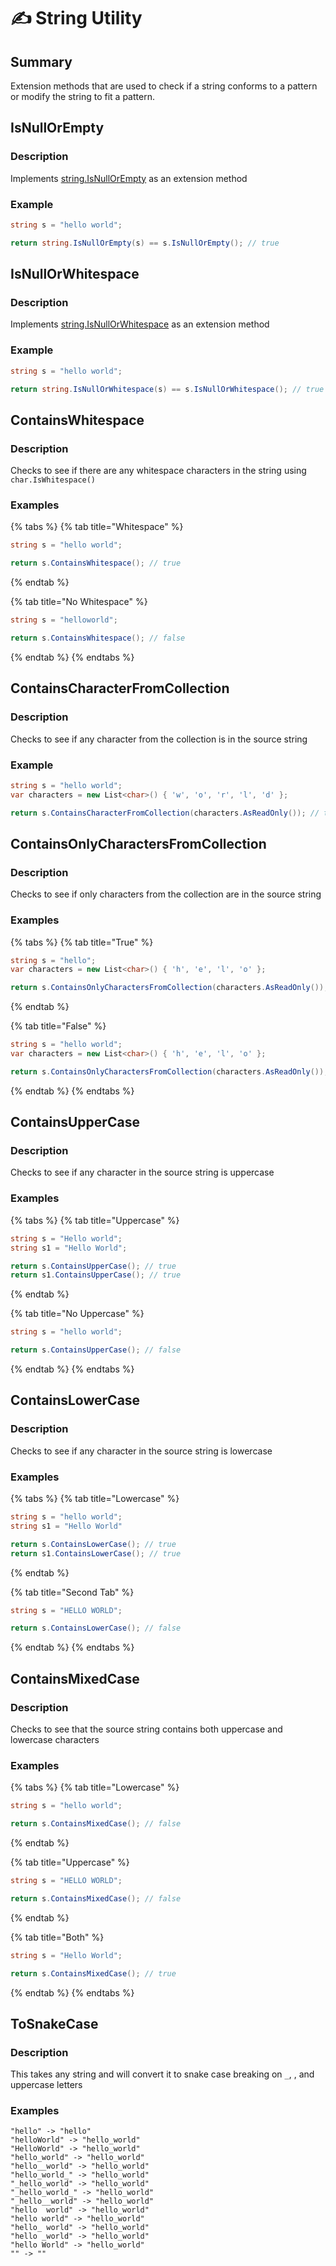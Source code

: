 # ✍ String Utility

## Summary

Extension methods that are used to check if a string conforms to a pattern or modify the string to fit a pattern.

## IsNullOrEmpty

### Description

Implements [string.IsNullOrEmpty](https://learn.microsoft.com/en-us/dotnet/api/system.string.isnullorempty?view=net-7.0) as an extension method

### Example

```csharp
string s = "hello world";

return string.IsNullOrEmpty(s) == s.IsNullOrEmpty(); // true
```

## IsNullOrWhitespace

### Description

Implements [string.IsNullOrWhitespace](https://learn.microsoft.com/en-us/dotnet/api/system.string.isnullorwhitespace?view=net-7.0) as an extension method

### Example

```csharp
string s = "hello world";

return string.IsNullOrWhitespace(s) == s.IsNullOrWhitespace(); // true
```

## ContainsWhitespace

### Description

Checks to see if there are any whitespace characters in the string using `char.IsWhitespace()`

### Examples

{% tabs %}
{% tab title="Whitespace" %}
```csharp
string s = "hello world";

return s.ContainsWhitespace(); // true
```
{% endtab %}

{% tab title="No Whitespace" %}
```csharp
string s = "helloworld";

return s.ContainsWhitespace(); // false
```
{% endtab %}
{% endtabs %}

## ContainsCharacterFromCollection

### Description

Checks to see if any character from the collection is in the source string

### Example

```csharp
string s = "hello world";
var characters = new List<char>() { 'w', 'o', 'r', 'l', 'd' };

return s.ContainsCharacterFromCollection(characters.AsReadOnly()); // true
```

## ContainsOnlyCharactersFromCollection

### Description

Checks to see if only characters from the collection are in the source string

### Examples

{% tabs %}
{% tab title="True" %}
```csharp
string s = "hello";
var characters = new List<char>() { 'h', 'e', 'l', 'o' };

return s.ContainsOnlyCharactersFromCollection(characters.AsReadOnly()); // true
```
{% endtab %}

{% tab title="False" %}
```csharp
string s = "hello world";
var characters = new List<char>() { 'h', 'e', 'l', 'o' };

return s.ContainsOnlyCharactersFromCollection(characters.AsReadOnly()); // false
```
{% endtab %}
{% endtabs %}

## ContainsUpperCase

### Description

Checks to see if any character in the source string is uppercase

### Examples

{% tabs %}
{% tab title="Uppercase" %}
```csharp
string s = "Hello world";
string s1 = "Hello World";

return s.ContainsUpperCase(); // true
return s1.ContainsUpperCase(); // true
```
{% endtab %}

{% tab title="No Uppercase" %}
```csharp
string s = "hello world";

return s.ContainsUpperCase(); // false
```
{% endtab %}
{% endtabs %}

## ContainsLowerCase

### Description

Checks to see if any character in the source string is lowercase

### Examples

{% tabs %}
{% tab title="Lowercase" %}
```csharp
string s = "hello world";
string s1 = "Hello World"

return s.ContainsLowerCase(); // true
return s1.ContainsLowerCase(); // true
```
{% endtab %}

{% tab title="Second Tab" %}
```csharp
string s = "HELLO WORLD";

return s.ContainsLowerCase(); // false
```
{% endtab %}
{% endtabs %}

## ContainsMixedCase

### Description

Checks to see that the source string contains both uppercase and lowercase characters

### Examples

{% tabs %}
{% tab title="Lowercase" %}
```csharp
string s = "hello world";

return s.ContainsMixedCase(); // false
```
{% endtab %}

{% tab title="Uppercase" %}
```csharp
string s = "HELLO WORLD";

return s.ContainsMixedCase(); // false
```
{% endtab %}

{% tab title="Both" %}
```csharp
string s = "Hello World";

return s.ContainsMixedCase(); // true
```
{% endtab %}
{% endtabs %}

## ToSnakeCase

### Description

This takes any string and will convert it to snake case breaking on `_`,  , and uppercase letters

### Examples

```
"hello" -> "hello"
"helloWorld" -> "hello_world"
"HelloWorld" -> "hello_world"
"hello_world" -> "hello_world"
"hello__world" -> "hello_world"
"hello_world_" -> "hello_world"
"_hello_world" -> "hello_world"
"_hello_world_" -> "hello_world"
"_hello__world" -> "hello_world"
"hello  world" -> "hello_world"
"hello world" -> "hello_world"
"hello_ world" -> "hello_world"
"hello _world" -> "hello_world"
"hello World" -> "hello_world"
"" -> ""
```
